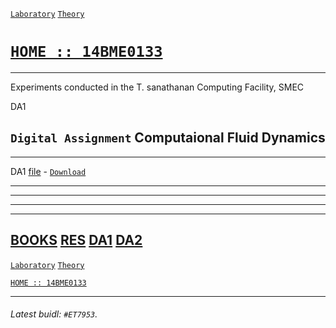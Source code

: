 [`Laboratory`](https://14bme0133.github.io/MEE4006L)
[`Theory`](https://14bme0133.github.io/MEE4006)


# [`HOME :: 14BME0133`](https://14bme0133.github.io/)


---

Experiments conducted in the T. sanathanan Computing Facility, SMEC

DA1

## `Digital Assignment` Computaional Fluid Dynamics


---
DA1 [file](/da1.jpg) - [`Download`](/da1.pdf) 

---

----
----
---

[BOOKS](https://14bme0133.github.io/MEE4006/textbooks/)
[RES](https://14bme0133.github.io/MEE4006//)
[DA1](https://14bme0133.github.io/MEE4006/DA/1/)
[DA2](https://14bme0133.github.io/MEE4006/DA/2/)
---

[`Laboratory`](https://14bme0133.github.io/MEE4006L)
[`Theory`](https://14bme0133.github.io/MEE4006)


[`HOME :: 14BME0133`](https://14bme0133.github.io/)


---

###### Latest buidl: `#ET7953`.

